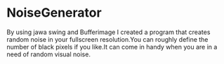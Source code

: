 # NoiseGenerator

By using jawa swing and Bufferimage I created a program that creates random noise in your fullscreen resolution.You can roughly define the number of black
pixels if you like.It can come in handy when you are in a need of random visual noise.
